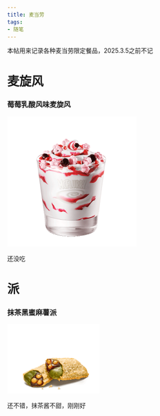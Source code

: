 ```yaml
---
title: 麦当劳
tags:
- 随笔
---
```




本帖用来记录各种麦当劳限定餐品，2025.3.5之前不记

# 麦旋风

### 莓莓乳酸风味麦旋风

<img title="" src="https://github.com/DuneArrakis/DuneArrakis.github.io/blob/main/file/%E9%BA%A6%E5%BD%93%E5%8A%B3/%E8%8E%93%E8%8E%93%E4%B9%B3%E9%85%B8%E9%A3%8E%E5%91%B3%E9%BA%A6%E6%97%8B%E9%A3%8E.png?raw=true" alt="" data-align="center" style="zoom:50%;">

还没吃

# 派

### 抹茶黑蜜麻薯派

<img title="" src="https://github.com/DuneArrakis/DuneArrakis.github.io/blob/main/file/%E9%BA%A6%E5%BD%93%E5%8A%B3/%E6%8A%B9%E8%8C%B6%E9%BB%91%E8%9C%9C%E9%BA%BB%E8%96%AF%E6%B4%BE.png?raw=true" alt="" data-align="center" style="zoom:50%;">

还不错，抹茶酱不甜，刚刚好
